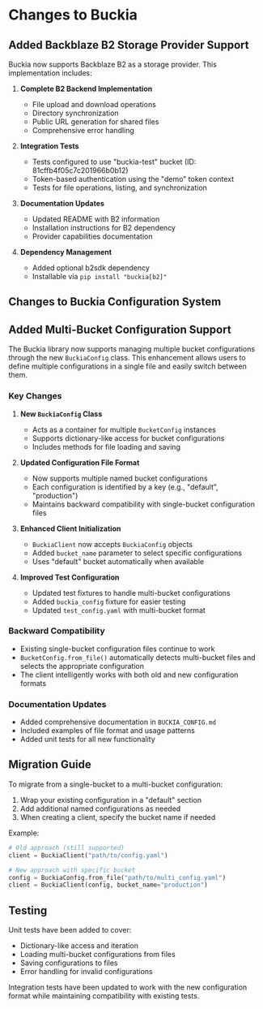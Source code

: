 # Changes to Buckia

## Added Backblaze B2 Storage Provider Support

Buckia now supports Backblaze B2 as a storage provider. This implementation includes:

1. **Complete B2 Backend Implementation**
   - File upload and download operations
   - Directory synchronization
   - Public URL generation for shared files
   - Comprehensive error handling

2. **Integration Tests**
   - Tests configured to use "buckia-test" bucket (ID: 81cffb4f05c7c201966b0b12)
   - Token-based authentication using the "demo" token context
   - Tests for file operations, listing, and synchronization

3. **Documentation Updates**
   - Updated README with B2 information
   - Installation instructions for B2 dependency
   - Provider capabilities documentation

4. **Dependency Management**
   - Added optional b2sdk dependency
   - Installable via `pip install "buckia[b2]"`

## Changes to Buckia Configuration System

## Added Multi-Bucket Configuration Support

The Buckia library now supports managing multiple bucket configurations through the new `BuckiaConfig` class. This enhancement allows users to define multiple configurations in a single file and easily switch between them.

### Key Changes

1. **New `BuckiaConfig` Class**

   - Acts as a container for multiple `BucketConfig` instances
   - Supports dictionary-like access for bucket configurations
   - Includes methods for file loading and saving

2. **Updated Configuration File Format**

   - Now supports multiple named bucket configurations
   - Each configuration is identified by a key (e.g., "default", "production")
   - Maintains backward compatibility with single-bucket configuration files

3. **Enhanced Client Initialization**

   - `BuckiaClient` now accepts `BuckiaConfig` objects
   - Added `bucket_name` parameter to select specific configurations
   - Uses "default" bucket automatically when available

4. **Improved Test Configuration**
   - Updated test fixtures to handle multi-bucket configurations
   - Added `buckia_config` fixture for easier testing
   - Updated `test_config.yaml` with multi-bucket format

### Backward Compatibility

- Existing single-bucket configuration files continue to work
- `BucketConfig.from_file()` automatically detects multi-bucket files and selects the appropriate configuration
- The client intelligently works with both old and new configuration formats

### Documentation Updates

- Added comprehensive documentation in `BUCKIA_CONFIG.md`
- Included examples of file format and usage patterns
- Added unit tests for all new functionality

## Migration Guide

To migrate from a single-bucket to a multi-bucket configuration:

1. Wrap your existing configuration in a "default" section
2. Add additional named configurations as needed
3. When creating a client, specify the bucket name if needed

Example:

```python
# Old approach (still supported)
client = BuckiaClient("path/to/config.yaml")

# New approach with specific bucket
config = BuckiaConfig.from_file("path/to/multi_config.yaml")
client = BuckiaClient(config, bucket_name="production")
```

## Testing

Unit tests have been added to cover:

- Dictionary-like access and iteration
- Loading multi-bucket configurations from files
- Saving configurations to files
- Error handling for invalid configurations

Integration tests have been updated to work with the new configuration format while maintaining compatibility with existing tests.
